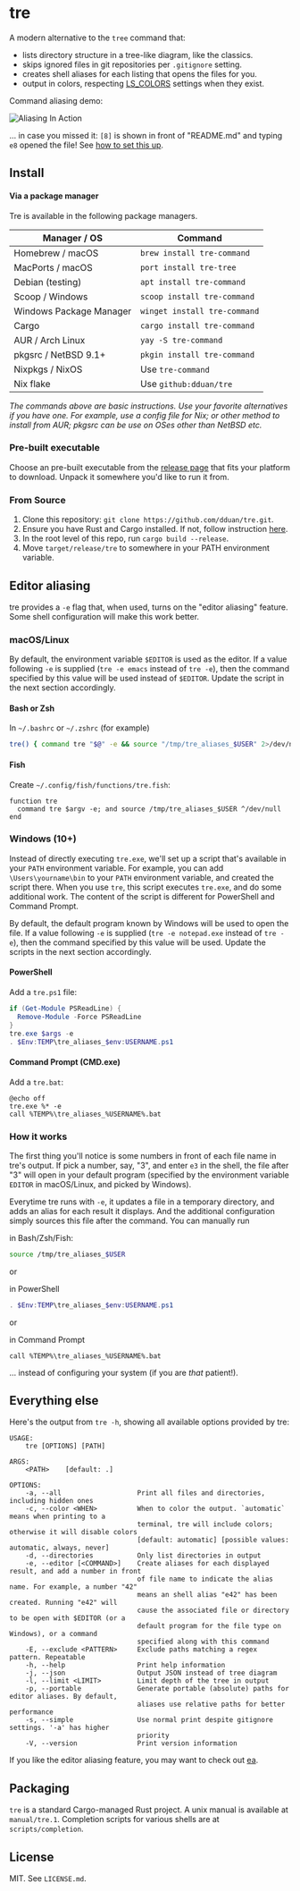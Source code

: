 # tre

A modern alternative to the `tree` command that:

* lists directory structure in a tree-like diagram, like the classics.
* skips ignored files in git repositories per `.gitignore` setting.
* creates shell aliases for each listing that opens the files for you.
* output in colors, respecting [LS_COLORS][] settings when they exist.

Command aliasing demo:

![Aliasing In Action](alias_demo.gif)

… in case you missed it: `[8]` is shown in front of "README.md" and typing `e8`
opened the file! See [how to set this up](#editor-aliasing).

[LS_COLORS]: https://man7.org/linux/man-pages/man5/dir_colors.5.html

## Install

#### Via a package manager

Tre is available in the following package managers.

| Manager / OS            | Command                      |
| ----------------------- | ---------------------------- |
| Homebrew / macOS        | `brew install tre-command`   |
| MacPorts / macOS        | `port install tre-tree`      |
| Debian (testing)        | `apt install tre-command`    |
| Scoop / Windows         | `scoop install tre-command`  |
| Windows Package Manager | `winget install tre-command` |
| Cargo                   | `cargo install tre-command`  |
| AUR / Arch Linux        | `yay -S tre-command`         |
| pkgsrc / NetBSD 9.1+    | `pkgin install tre-command`  |
| Nixpkgs / NixOS         | Use `tre-command`            |
| Nix flake               | Use `github:dduan/tre`       |

_The commands above are basic instructions. Use your favorite alternatives if
you have one. For example, use a config file for Nix; or other method to install
from AUR; pkgsrc can be use on OSes other than NetBSD etc._

### Pre-built executable

Choose an pre-built executable from the [release page][] that fits your
platform to download. Unpack it somewhere you'd like to run it from.

[release page]: https://github.com/dduan/tre/releases

### From Source

1. Clone this repository: `git clone https://github.com/dduan/tre.git`.
2. Ensure you have Rust and Cargo installed. If not, follow instruction [here](https://rustup.rs).
3. In the root level of this repo, run `cargo build --release`.
4. Move `target/release/tre` to somewhere in your PATH environment variable.

## Editor aliasing

tre provides a `-e` flag that, when used, turns on the "editor aliasing"
feature. Some shell configuration will make this work better.

### macOS/Linux
By default, the environment variable `$EDITOR` is used as the editor. If a
value following `-e` is supplied (`tre -e emacs` instead of `tre -e`), then
the command specified by this value will be used instead of `$EDITOR`. Update
the script in the next section accordingly.

#### Bash or Zsh

In `~/.bashrc` or `~/.zshrc` (for example)

```bash
tre() { command tre "$@" -e && source "/tmp/tre_aliases_$USER" 2>/dev/null; }
```

#### Fish

Create `~/.config/fish/functions/tre.fish`:

```fish
function tre
  command tre $argv -e; and source /tmp/tre_aliases_$USER ^/dev/null
end
```

### Windows (10+)

Instead of directly executing `tre.exe`, we'll set up a script that's
available in your `PATH` environment variable. For example, you can add
`\Users\yourname\bin` to your `PATH` environment variable, and created the
script there. When you use `tre`, this script executes `tre.exe`, and do some
additional work. The content of the script is different for PowerShell and
Command Prompt.

By default, the default program known by Windows will be used to open the
file. If a value following `-e` is supplied (`tre -e notepad.exe` instead of
`tre -e`), then the command specified by this value will be used. Update the
scripts in the next section accordingly.

#### PowerShell

Add a `tre.ps1` file:

```ps1
if (Get-Module PSReadLine) {
  Remove-Module -Force PSReadLine
}
tre.exe $args -e
. $Env:TEMP\tre_aliases_$env:USERNAME.ps1
```

#### Command Prompt (CMD.exe)

Add a `tre.bat`:

```
@echo off
tre.exe %* -e
call %TEMP%\tre_aliases_%USERNAME%.bat
```

### How it works

The first thing you'll notice is some numbers in front of each file name in
tre's output. If pick a number, say, "3", and enter `e3` in the shell, the file
after "3" will open in your default program (specified by the environment
variable `EDITOR` in macOS/Linux, and picked by Windows).

Everytime tre runs with `-e`, it updates a file in a temporary directory, and
adds an alias for each result it displays. And the additional configuration
simply sources this file after the command. You can manually run

in Bash/Zsh/Fish:
```bash
source /tmp/tre_aliases_$USER
```

or

in PowerShell
```ps1
. $Env:TEMP\tre_aliases_$env:USERNAME.ps1
```

or

in Command Prompt

```
call %TEMP%\tre_aliases_%USERNAME%.bat
```

… instead of configuring your system (if you are _that_ patient!).

## Everything else

Here's the output from `tre -h`, showing all available options provided by tre:

```
USAGE:
    tre [OPTIONS] [PATH]

ARGS:
    <PATH>    [default: .]

OPTIONS:
    -a, --all                   Print all files and directories, including hidden ones
    -c, --color <WHEN>          When to color the output. `automatic` means when printing to a
                                terminal, tre will include colors; otherwise it will disable colors
                                [default: automatic] [possible values: automatic, always, never]
    -d, --directories           Only list directories in output
    -e, --editor [<COMMAND>]    Create aliases for each displayed result, and add a number in front
                                of file name to indicate the alias name. For example, a number "42"
                                means an shell alias "e42" has been created. Running "e42" will
                                cause the associated file or directory to be open with $EDITOR (or a
                                default program for the file type on Windows), or a command
                                specified along with this command
    -E, --exclude <PATTERN>     Exclude paths matching a regex pattern. Repeatable
    -h, --help                  Print help information
    -j, --json                  Output JSON instead of tree diagram
    -l, --limit <LIMIT>         Limit depth of the tree in output
    -p, --portable              Generate portable (absolute) paths for editor aliases. By default,
                                aliases use relative paths for better performance
    -s, --simple                Use normal print despite gitignore settings. '-a' has higher
                                priority
    -V, --version               Print version information
```

If you like the editor aliasing feature, you may want to check out [ea][].

[ea]: https://github.com/dduan/ea

## Packaging

`tre` is a standard Cargo-managed Rust project.
A unix manual is available at `manual/tre.1`.
Completion scripts for various shells are at `scripts/completion`.

## License

MIT. See `LICENSE.md`.

